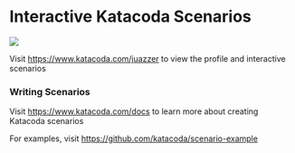 # Interactive Katacoda Scenarios

[![](http://shields.katacoda.com/katacoda/juazzer/count.svg)](https://www.katacoda.com/juazzer "Get your profile on Katacoda.com")

Visit https://www.katacoda.com/juazzer to view the profile and interactive scenarios

### Writing Scenarios
Visit https://www.katacoda.com/docs to learn more about creating Katacoda scenarios

For examples, visit https://github.com/katacoda/scenario-example
